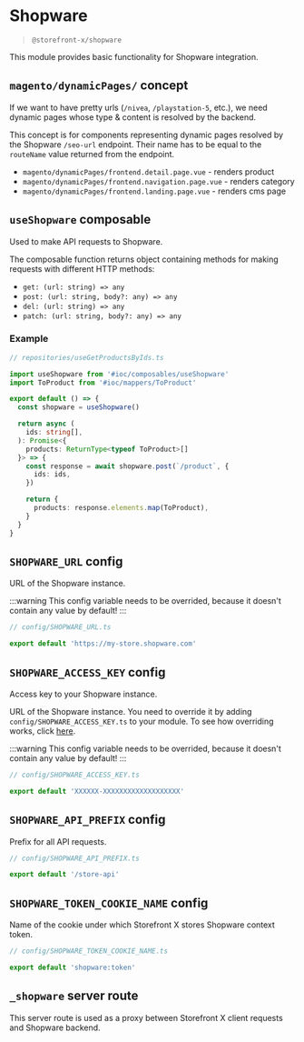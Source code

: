# Shopware

> `@storefront-x/shopware`

This module provides basic functionality for Shopware integration.

## `magento/dynamicPages/` concept

If we want to have pretty urls (`/nivea`, `/playstation-5`, etc.), we need dynamic pages whose type & content is resolved by the backend.

This concept is for components representing dynamic pages resolved by the Shopware `/seo-url` endpoint. Their name has to be equal to the `routeName` value returned from the endpoint.

- `magento/dynamicPages/frontend.detail.page.vue` - renders product
- `magento/dynamicPages/frontend.navigation.page.vue` - renders category
- `magento/dynamicPages/frontend.landing.page.vue` - renders cms page

## `useShopware` composable

Used to make API requests to Shopware.

The composable function returns object containing methods for making requests with different HTTP methods:

- `get: (url: string) => any`
- `post: (url: string, body?: any) => any`
- `del: (url: string) => any`
- `patch: (url: string, body?: any) => any`

### Example

```ts
// repositories/useGetProductsByIds.ts

import useShopware from '#ioc/composables/useShopware'
import ToProduct from '#ioc/mappers/ToProduct'

export default () => {
  const shopware = useShopware()

  return async (
    ids: string[],
  ): Promise<{
    products: ReturnType<typeof ToProduct>[]
  }> => {
    const response = await shopware.post(`/product`, {
      ids: ids,
    })

    return {
      products: response.elements.map(ToProduct),
    }
  }
}
```

## `SHOPWARE_URL` config

URL of the Shopware instance.

:::warning
This config variable needs to be overrided, because it doesn't contain any value by default!
:::

```ts
// config/SHOPWARE_URL.ts

export default 'https://my-store.shopware.com'
```

## `SHOPWARE_ACCESS_KEY` config

Access key to your Shopware instance.

URL of the Shopware instance. You need to override it by adding `config/SHOPWARE_ACCESS_KEY.ts` to your module. To see how overriding works, click [here](/getting-started/how-it-works.html#overriding).

:::warning
This config variable needs to be overrided, because it doesn't contain any value by default!
:::

```ts
// config/SHOPWARE_ACCESS_KEY.ts

export default 'XXXXXX-XXXXXXXXXXXXXXXXXXX'
```

## `SHOPWARE_API_PREFIX` config

Prefix for all API requests.

```ts
// config/SHOPWARE_API_PREFIX.ts

export default '/store-api'
```

## `SHOPWARE_TOKEN_COOKIE_NAME` config

Name of the cookie under which Storefront X stores Shopware context token.

```ts
// config/SHOPWARE_TOKEN_COOKIE_NAME.ts

export default 'shopware:token'
```

## `_shopware` server route

This server route is used as a proxy between Storefront X client requests and Shopware backend.
